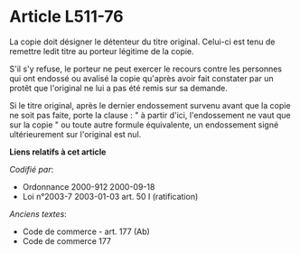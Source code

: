 # Article L511-76

La copie doit désigner le détenteur du titre original. Celui-ci est tenu de remettre ledit titre au porteur légitime de la
copie.

S'il s'y refuse, le porteur ne peut exercer le recours contre les personnes qui ont endossé ou avalisé la copie qu'après
avoir fait constater par un protêt que l'original ne lui a pas été remis sur sa demande.

Si le titre original, après le dernier endossement survenu avant que la copie ne soit pas faite, porte la clause : " à partir
d'ici, l'endossement ne vaut que sur la copie " ou toute autre formule équivalente, un endossement signé ultérieurement sur
l'original est nul.

**Liens relatifs à cet article**

_Codifié par_:

  - Ordonnance 2000-912 2000-09-18
  - Loi n°2003-7 2003-01-03 art. 50 I (ratification)

_Anciens textes_:

  - Code de commerce - art. 177 (Ab)
  - Code de commerce 177
